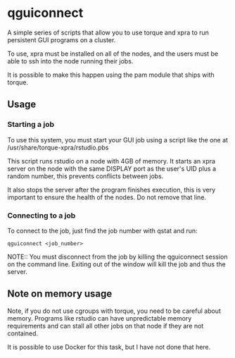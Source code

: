 qguiconnect
===========
A simple series of scripts that allow you to use
torque and xpra to run persistent GUI programs on 
a cluster.

To use, xpra must be installed on all of the nodes, 
and the users must be able to ssh into the node running
their jobs.

It is possible to make this happen using the pam module
that ships with torque.

Usage
-----

### Starting a job
To use this system, you must start your GUI job using a 
script like the one at /usr/share/torque-xpra/rstudio.pbs

This script runs rstudio on a node with 4GB of memory. It 
starts an xpra server on the node with the same DISPLAY port
as the user's UID plus a random number, this prevents 
conflicts between jobs.

It also stops the server after the program finishes execution,
this is very important to ensure the health of the nodes. Do
not remove that line.

### Connecting to a job
To connect to the job, just find the job number with qstat 
and run:

    qguiconnect <job_number>

NOTE:: You must disconnect from the job by killing the 
qguiconnect session on the command line. Exiting out of the 
window will kill the job and thus the server.

Note on memory usage
--------------------
Note, if you do not use cgroups with torque, you need to be 
careful about memory. Programs like rstudio can have unpredictable 
memory requirements and can stall all other jobs on that node 
if they are not contained.

It is possible to use Docker for this task, but I have not
done that here.

